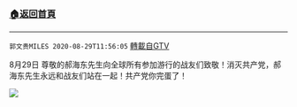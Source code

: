 ﻿###  [:house:返回首頁](https://github.com/ourhimalayas/txt)
---

`郭文贵MILES 2020-08-29T11:56:05` [轉載自GTV](https://gtv.org/web/#/UserInfo/5e596957357cc612d35a8044)

8月29日 尊敬的郝海东先生向全球所有参加游行的战友们致敬！消灭共产党，郝海东先生永远和战友们站在一起！共产党你完蛋了！

[![](https://filegroup.gtv.org/cdn-cgi/image/width=600/https://filegroup.gtv.org/group3/default/20200829/11/56/0/74fe93ac5607705d59ec35d2370df075)](https://filegroup.gtv.org/group3/default/20200829/11/56/0/6457a7a2fde2082b66f3efaed3d12441.MOV)